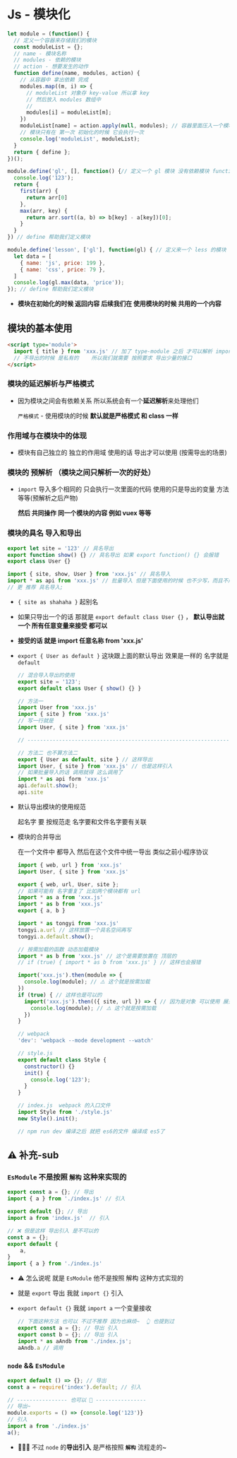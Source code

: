# Js - 模块化

```js
let module = (function() {
  // 定义一个容器来存储我们的模块
  const moduleList = {};
  // name - 模块名称
  // modules - 依赖的模块
  // action - 想要发生的动作
  function define(name, modules, action) {
    // 从容器中 拿出依赖 完成
    modules.map((m, i) => {
      // moduleList 对象存 key-value 所以拿 key
      // 然后放入 modules 数组中
      // 
      modules[i] = moduleList[m];
    })
    moduleList[name] = action.apply(null, modules); // 容器里面压入一个模块
    // 模块只有在 第一次 初始化的时候 它会执行一次
    console.log('moduleList', moduleList);
  }
  return { define };
})();

module.define('gl', [], function() {// 定义一个 gl 模块 没有依赖模块 function表示 handle-callback
  console.log('123');
  return {
    first(arr) {
      return arr[0]
    },
    max(arr, key) {
      return arr.sort((a, b) => b[key] - a[key])[0];
    }
  }
}) // define 帮助我们定义模块

module.define('lesson', ['gl'], function(gl) { // 定义来一个 less 的模块  依赖模块 - gl function表示 handle-callback
  let data = [
    { name: 'js', price: 199 },
    { name: 'css', price: 79 },
  ]
  console.log(gl.max(data, 'price'));
}); // define 帮助我们定义模块
```

+ **模块在初始化的时候 返回内容 后续我们在 使用模块的时候 共用的一个内容**

## 模块的基本使用

```html
<script type='module'>
  import { title } from 'xxx.js' // 加了 type-module 之后 才可以解析 import 方法
  // 不导出的时候 是私有的    所以我们就需要 按照要求 导出少量的接口
</script>
```

### 模块的延迟解析与严格模式

+ 因为模块之间会有依赖关系 所以系统会有一个**延迟解析**来处理他们

  `严格模式` - 使用模块的时候 **默认就是严格模式 和 class 一样**

### 作用域与在模块中的体现

+ 模块有自己独立的 独立的作用域  使用的话 导出才可以使用 (按需导出的场景)

### 模块的 预解析 （模块之间只解析一次的好处）

+ `import` 导入多个相同的  只会执行一次里面的代码  使用的只是导出的变量 方法等等(预解析之后产物)

  **然后 共同操作 同一个模块的内容  例如 vuex 等等**

### **模块的具名 导入和导出**

```js
export let site = '123' // 具名导出
export function show() {} // 具名导出 如果 export function() {} 会报错
export class User {}

import { site, show, User } from 'xxx.js' // 具名导入
import * as api from 'xxx.js' // 批量导入 但是下面使用的时候 也不少写，而且不用的方法 打包工具也会都打包  不太推荐
// 更 推荐 具名导入;
```

+ `{ site as shahaha }` 起别名

+ 如果只导出一个的话 那就是 `export default class User {}` ， **默认导出就一个 所有任意变量来接受 都可以**

+ **接受的话 就是 import 任意名称 from 'xxx.js'**

+ `export { User as default }` 这块跟上面的默认导出 效果是一样的 名字就是 `default`

  ```js
  // 混合导入导出的使用
  export site = '123';
  export default class User { show() {} }
  
  // 方法一
  import User from 'xxx.js'
  import { site } from 'xxx.js'
  // 写一行就是
  import User, { site } from 'xxx.js'
  
  // ------------------------------------------------------------------
  
  // 方法二 也不算方法二
  export { User as default, site } // 这样导出
  import User, { site } from 'xxx.js' // 也是这样引入
  // 如果批量导入的话 调用就得 这么调用了
  import * as api form 'xxx.js'
  api.default.show();
  api.site
  ```

+ 默认导出模块的使用规范

  起名字 要 按规范走   名字要和文件名字要有关联

+ 模块的合并导出

  在一个文件中 都导入  然后在这个文件中统一导出  类似之前小程序协议

  ```js
  import { web, url } from 'xxx.js'
  import User, { site } from 'xxx.js'
  
  export { web, url, User, site };
  // 如果可能有 名字重复了 比如两个模块都有 url
  import * as a from 'xxx.js'
  import * as b from 'xxx.js'
  export { a, b }
  
  import * as tongyi from 'xxx.js'
  tongyi.a.url // 这样放置一个具名空间再写
  tongyi.a.default.show();
  ```

  ```js
  // 按需加载的函数 动态加载模块
  import * as b from 'xxx.js' // 这个是需要放置在 顶层的
  // if (true) { import * as b from 'xxx.js' } // 这样也会报错
  
  import('xxx.js').then(module => {
    console.log(module); // ⚠️ 这个就是按需加载
  })
  if (true) { // 这样也是可以的
    import('xxx.js').then(({ site, url }) => { // 因为是对象 可以使用 展开语法来使用
      console.log(module); // ⚠️ 这个就是按需加载
    })
  }
  
  // webpack
  'dev': 'webpack --mode development --watch'
  ```

  ```js
  // style.js
  export default class Style {
    constructor() {}
    init() {
      console.log('123');
    }
  }
  
  // index.js  webpack 的入口文件
  import Style from './style.js'
  new Style().init();
  
  // npm run dev 编译之后 就把 es6的文件 编译成 es5了
  ```

## ⚠️ 补充-sub

### `EsModule` 不是按照 `解构` 这种来实现的

```js
export const a = {}; // 导出
import { a } from './index.js' // 引入

export default {}; // 导出
import a from 'index.js'  // 引入

// ❌ 但是这样 导出引入 是不可以的
const a = {};
export default {
	a,
}
import { a } from './index.js'
```

+ ⚠️ 怎么说呢 就是 `EsModule` 他不是按照 解构 这种方式实现的

+ 就是 `export` 导出 我就 `import {}` 引入

+ `export default {}` 我就 `import a` 一个变量接收

  ```js
  // 下面这种方法 也可以 不过不推荐 因为也麻烦~  👆 也提到过
  export const a = {}; // 导出 引入
  export const b = {}; // 导出 引入
  import * as aAndb from './index.js';
  aAndb.a // 调用
  ```

### `node` && `EsModule`

```js
export default () => {}; // 导出
const a = require('index').default; // 引入

// ---------------- 也可以 🍓 ----------------
// 导出~
module.exports = () => {console.log('123')}
// 引入
import a from './index.js'
a();
```

+ 🍓🍓🍓 不过 `node` 的**导出引入** 是严格按照 **`解构`** 流程走的~